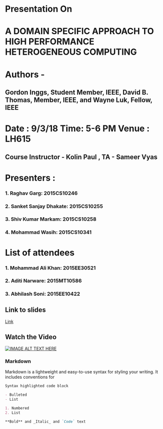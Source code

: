 # Presentation On
# A DOMAIN SPECIFIC APPROACH TO HIGH PERFORMANCE HETEROGENEOUS COMPUTING
# Authors -
## Gordon Inggs, Student Member, IEEE, David B. Thomas, Member, IEEE, and Wayne Luk, Fellow, IEEE
# Date : 9/3/18 Time: 5-6 PM Venue : LH615
## Course Instructor - Kolin Paul , TA - Sameer Vyas
#
# Presenters :
### 1. Raghav Garg: 2015CS10246
### 2. Sanket Sanjay Dhakate: 2015CS10255
### 3. Shiv Kumar Markam: 2015CS10258
### 4. Mohammad Wasih: 2015CS10341
# 
# List of attendees
### 1. Mohammad Ali Khan: 2015EE30521
### 2. Aditi Narware: 2015MT10586
### 3. Abhilash Soni: 2015EE10422
## Link to slides
[Link](https://docs.google.com/presentation/d/1LPxi-sep64JdeGBQsRpxiqZZG6NhRHgCSeojZ644EeI/edit?usp=sharing)
## Watch the Video
[![IMAGE ALT TEXT HERE](https://img.youtube.com/vi/XR7Ev14vUh8/0.jpg)](https://www.youtube.com/watch?v=XR7Ev14vUh8)

### Markdown

Markdown is a lightweight and easy-to-use syntax for styling your writing. It includes conventions for

```markdown
Syntax highlighted code block

- Bulleted
- List

1. Numbered
2. List

**Bold** and _Italic_ and `Code` text
```
